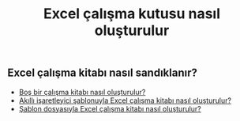 ﻿---
title: Excel çalışma kutusu nasıl oluşturulur
second_title: Aspose.Cells Cloud Documen
linktitle: Yarat
type: docs
url: /tr/workbook/create/
keywords: How to create an Excel workbook
description: Aspose.Cells Cloud REST API Excel çalışma kitabı nasıl oluşturulur. SDK çeşitli geliştirme dillerini destekler. Bunlar arasında Android, C#, Go, Java, NodeJS, Perl, PHP, Python, Ruby ve Swift bulunur
weight: 100
---
## Excel çalışma kitabı nasıl sandıklanır?

- [Boş bir çalışma kitabı nasıl oluşturulur?](/cells/tr/workbook/create/empty-workbook/)
- [Akıllı işaretleyici şablonuyla Excel çalışma kitabı nasıl oluşturulur?](/cells/tr/workbook/create/smartmarker/)
- [Şablon dosyasıyla Excel çalışma kitabı nasıl oluşturulur?](/cells/tr/workbook/create/template-file/)
